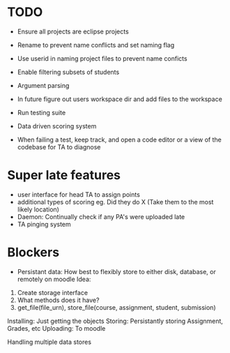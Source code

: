 # TODO
- Ensure all projects are eclipse projects
- Rename to prevent name conflicts and set naming flag

- Use userid in naming project files to prevent name conficts
- Enable filtering subsets of students
- Argument parsing
- In future figure out users workspace dir and add files to the workspace
- Run testing suite
- Data driven scoring system
- When failing a test, keep track, and open a code editor or a view of the codebase for TA to diagnose

# Super late features
- user interface for head TA to assign points
- additional types of scoring eg. Did they do X (Take them to the most likely location)
- Daemon: Continually check if any PA's were uploaded late
- TA pinging system

# Blockers
- Persistant data: How best to flexibly store to either disk, database, or remotely on moodle
Idea: 
1. Create storage interface 
2. What methods does it have? 
3. get_file(file_urn), store_file(course, assignment, student, submission) 


Installing: Just getting the objects
Storing: Persistantly storing Assignment, Grades, etc
Uploading: To moodle

Handling multiple data stores